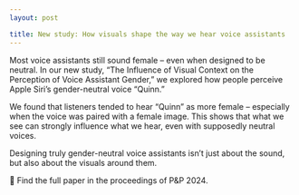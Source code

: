 ```yaml
---
layout: post

title: New study: How visuals shape the way we hear voice assistants
---
```


Most voice assistants still sound female – even when designed to be neutral. 
In our new study, “The Influence of Visual Context on the Perception of Voice Assistant Gender,” 
we explored how people perceive Apple Siri’s gender-neutral voice “Quinn.”

We found that listeners tended to hear “Quinn” as more female – especially when the voice was 
paired with a female image. This shows that what we see can strongly influence what we hear, 
even with supposedly neutral voices.

Designing truly gender-neutral voice assistants isn’t just about the sound, but also about the 
visuals around them.

📘 Find the full paper in the proceedings of P&P 2024. 
